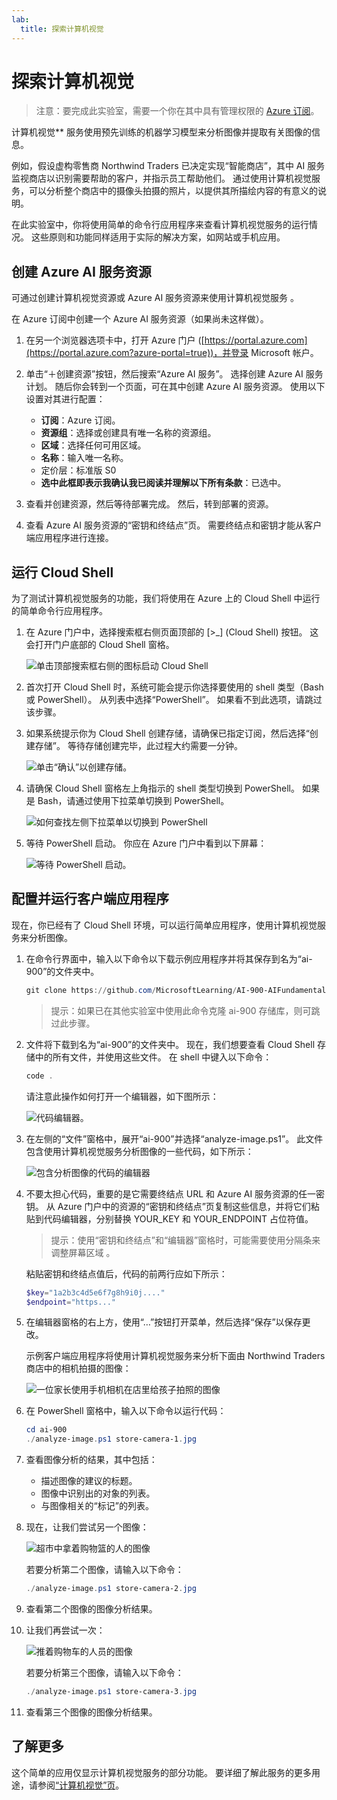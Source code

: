 ```yaml
---
lab:
  title: 探索计算机视觉
---
```


# 探索计算机视觉

> 注意：要完成此实验室，需要一个你在其中具有管理权限的 [Azure 订阅](https://azure.microsoft.com/free?azure-portal=true)。

计算机视觉** 服务使用预先训练的机器学习模型来分析图像并提取有关图像的信息。

例如，假设虚构零售商 Northwind Traders 已决定实现“智能商店”，其中 AI 服务监视商店以识别需要帮助的客户，并指示员工帮助他们。 通过使用计算机视觉服务，可以分析整个商店中的摄像头拍摄的照片，以提供其所描绘内容的有意义的说明。

在此实验室中，你将使用简单的命令行应用程序来查看计算机视觉服务的运行情况。 这些原则和功能同样适用于实际的解决方案，如网站或手机应用。

## 创建 Azure AI 服务资源

可通过创建计算机视觉资源或 Azure AI 服务资源来使用计算机视觉服务 。

在 Azure 订阅中创建一个 Azure AI 服务资源（如果尚未这样做）。

1. 在另一个浏览器选项卡中，打开 Azure 门户 ([https://portal.azure.com](https://portal.azure.com?azure-portal=true))，并登录 Microsoft 帐户。

1. 单击“&#65291;创建资源”按钮，然后搜索“Azure AI 服务”。 选择创建 Azure AI 服务计划。 随后你会转到一个页面，可在其中创建 Azure AI 服务资源。 使用以下设置对其进行配置：
    - **订阅**：Azure 订阅。
    - **资源组**：选择或创建具有唯一名称的资源组。
    - **区域**：选择任何可用区域。
    - **名称**：输入唯一名称。
    - 定价层：标准版 S0
    - **选中此框即表示我确认我已阅读并理解以下所有条款**：已选中。

1. 查看并创建资源，然后等待部署完成。 然后，转到部署的资源。

1. 查看 Azure AI 服务资源的“密钥和终结点”页。 需要终结点和密钥才能从客户端应用程序进行连接。

## 运行 Cloud Shell

为了测试计算机视觉服务的功能，我们将使用在 Azure 上的 Cloud Shell 中运行的简单命令行应用程序。

1. 在 Azure 门户中，选择搜索框右侧页面顶部的 [>_] (Cloud Shell) 按钮。 这会打开门户底部的 Cloud Shell 窗格。

    ![单击顶部搜索框右侧的图标启动 Cloud Shell](media/analyze-images-computer-vision-service/powershell-portal-guide-1.png)

1. 首次打开 Cloud Shell 时，系统可能会提示你选择要使用的 shell 类型（Bash 或 PowerShell）。 从列表中选择“PowerShell”。 如果看不到此选项，请跳过该步骤。  

1. 如果系统提示你为 Cloud Shell 创建存储，请确保已指定订阅，然后选择“创建存储”。 等待存储创建完毕，此过程大约需要一分钟。

    ![单击“确认”以创建存储。](media/analyze-images-computer-vision-service/powershell-portal-guide-2.png)

1. 请确保 Cloud Shell 窗格左上角指示的 shell 类型切换到 PowerShell。 如果是 Bash，请通过使用下拉菜单切换到 PowerShell。

    ![如何查找左侧下拉菜单以切换到 PowerShell](media/analyze-images-computer-vision-service/powershell-portal-guide-3.png)

1. 等待 PowerShell 启动。 你应在 Azure 门户中看到以下屏幕：  

    ![等待 PowerShell 启动。](media/analyze-images-computer-vision-service/powershell-prompt.png)

## 配置并运行客户端应用程序

现在，你已经有了 Cloud Shell 环境，可以运行简单应用程序，使用计算机视觉服务来分析图像。

1. 在命令行界面中，输入以下命令以下载示例应用程序并将其保存到名为“ai-900”的文件夹中。

    ```PowerShell
    git clone https://github.com/MicrosoftLearning/AI-900-AIFundamentals ai-900
    ```

    > 提示：如果已在其他实验室中使用此命令克隆 ai-900 存储库，则可跳过此步骤。

1. 文件将下载到名为“ai-900”的文件夹中。 现在，我们想要查看 Cloud Shell 存储中的所有文件，并使用这些文件。 在 shell 中键入以下命令：

    ```PowerShell
    code .
    ```

    请注意此操作如何打开一个编辑器，如下图所示：

    ![代码编辑器。](media/analyze-images-computer-vision-service/powershell-portal-guide-4.png)

1. 在左侧的“文件”窗格中，展开“ai-900”并选择“analyze-image.ps1”。 此文件包含使用计算机视觉服务分析图像的一些代码，如下所示：

    ![包含分析图像的代码的编辑器](media/analyze-images-computer-vision-service/analyze-image-code.png)

1. 不要太担心代码，重要的是它需要终结点 URL 和 Azure AI 服务资源的任一密钥。 从 Azure 门户中的资源的“密钥和终结点”页复制这些信息，并将它们粘贴到代码编辑器，分别替换 YOUR_KEY 和 YOUR_ENDPOINT 占位符值。

    > 提示：使用“密钥和终结点”和“编辑器”窗格时，可能需要使用分隔条来调整屏幕区域  。

    粘贴密钥和终结点值后，代码的前两行应如下所示：

    ```PowerShell
    $key="1a2b3c4d5e6f7g8h9i0j...."    
    $endpoint="https..."
    ```

1. 在编辑器窗格的右上方，使用“…”按钮打开菜单，然后选择“保存”以保存更改。

    示例客户端应用程序将使用计算机视觉服务来分析下面由 Northwind Traders 商店中的相机拍摄的图像：

    ![一位家长使用手机相机在店里给孩子拍照的图像](media/analyze-images-computer-vision-service/store-camera-1.jpg)

1. 在 PowerShell 窗格中，输入以下命令以运行代码：

    ```PowerShell
    cd ai-900
    ./analyze-image.ps1 store-camera-1.jpg
    ```

1. 查看图像分析的结果，其中包括：
    - 描述图像的建议的标题。
    - 图像中识别出的对象的列表。
    - 与图像相关的“标记”的列表。

1. 现在，让我们尝试另一个图像：

    ![超市中拿着购物篮的人的图像](media/analyze-images-computer-vision-service/store-camera-2.jpg)

    若要分析第二个图像，请输入以下命令：

    ```PowerShell
    ./analyze-image.ps1 store-camera-2.jpg
    ```

1. 查看第二个图像的图像分析结果。

1. 让我们再尝试一次：

    ![推着购物车的人员的图像](media/analyze-images-computer-vision-service/store-camera-3.jpg)

    若要分析第三个图像，请输入以下命令：

    ```PowerShell
    ./analyze-image.ps1 store-camera-3.jpg
    ```

1. 查看第三个图像的图像分析结果。

## 了解更多

这个简单的应用仅显示计算机视觉服务的部分功能。 要详细了解此服务的更多用途，请参阅[“计算机视觉”页](https://azure.microsoft.com/products/ai-services?activetab=pivot:visiontab)。

